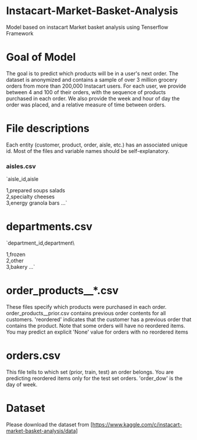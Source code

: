 # Instacart-Market-Basket-Analysis
Model based on instacart Market basket analysis using Tenserflow Framework

# Goal of Model
The goal is to predict which products will be in a user's next order. The dataset is anonymized and contains a sample of over 3 million grocery orders from more than 200,000 Instacart users. For each user, we provide between 4 and 100 of their orders, with the sequence of products purchased in each order. We also provide the week and hour of day the order was placed, and a relative measure of time between orders.

# File descriptions
Each entity (customer, product, order, aisle, etc.) has an associated unique id. Most of the files and variable names should be self-explanatory.

### aisles.csv
 `aisle_id,aisle
 
 1,prepared soups salads  
 2,specialty cheeses  
 3,energy granola bars 
 ...`

# departments.csv
`department_id,department\

 1,frozen  
 2,other  
 3,bakery 
 ...`

# order_products__*.csv
These files specify which products were purchased in each order. order_products__prior.csv contains previous order contents for all customers. 'reordered' indicates that the customer has a previous order that contains the product. Note that some orders will have no reordered items. You may predict an explicit 'None' value for orders with no reordered items

# orders.csv
This file tells to which set (prior, train, test) an order belongs. You are predicting reordered items only for the test set orders. 'order_dow' is the day of week.

# Dataset
 Please download the dataset from [https://www.kaggle.com/c/instacart-market-basket-analysis/data]

